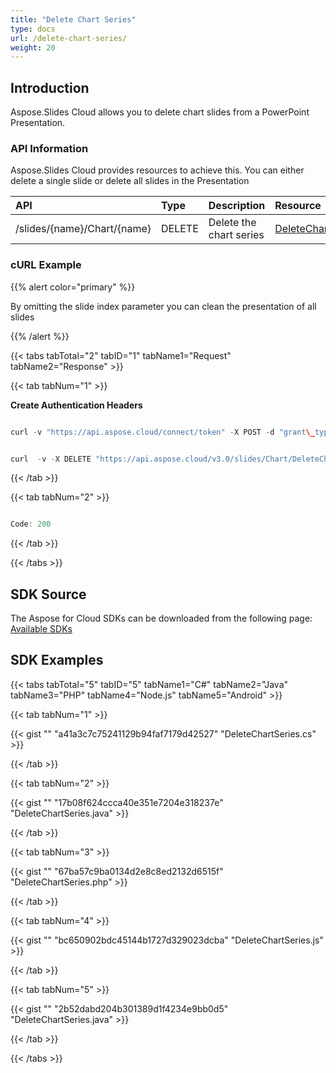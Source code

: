 ```yaml
---
title: "Delete Chart Series"
type: docs
url: /delete-chart-series/
weight: 20
---
```


## **Introduction**
Aspose.Slides Cloud allows you to delete chart slides from a PowerPoint Presentation. 
### **API Information**
Aspose.Slides Cloud provides resources to achieve this. You can either delete a single slide or delete all slides in the Presentation

|**API**|**Type**|**Description**|**Resource**|
| :- | :- | :- | :- |
|/slides/{name}/Chart/{name}|DELETE|Delete the chart series|[DeleteChartSeries](https://apireference.aspose.cloud/slides/#/Chart/DeleteChartSeries)|
### **cURL Example**
{{% alert color="primary" %}} 

By omitting the slide index parameter you can clean the presentation of all slides

{{% /alert %}} 

{{< tabs tabTotal="2" tabID="1" tabName1="Request" tabName2="Response" >}}

{{< tab tabNum="1" >}}

**Create Authentication Headers** 

```java

curl -v "https://api.aspose.cloud/connect/token" -X POST -d "grant\_type=client\_credentials&client\_id=XXXX&client\_secret=XXXX-XX" -H "Content-Type: application/x-www-form-urlencoded" -H "Accept: application/json"

```

```java

curl  -v -X DELETE "https://api.aspose.cloud/v3.0/slides/Chart/DeleteChartSeries/presentation\_images.pptx/" -H "Content-Type: application/octet-stream" -H "Authorization: Bearer [Access Token] 

```

{{< /tab >}}

{{< tab tabNum="2" >}}

```java

Code: 200

```

{{< /tab >}}

{{< /tabs >}}
## **SDK Source**
The Aspose for Cloud SDKs can be downloaded from the following page: [Available SDKs](/slides/available-sdks/)
## **SDK Examples**
{{< tabs tabTotal="5" tabID="5" tabName1="C#" tabName2="Java" tabName3="PHP" tabName4="Node.js" tabName5="Android" >}}

{{< tab tabNum="1" >}}

{{< gist "" "a41a3c7c75241129b94faf7179d42527" "DeleteChartSeries.cs" >}}

{{< /tab >}}

{{< tab tabNum="2" >}}

{{< gist "" "17b08f624ccca40e351e7204e318237e" "DeleteChartSeries.java" >}}

{{< /tab >}}

{{< tab tabNum="3" >}}

{{< gist "" "67ba57c9ba0134d2e8c8ed2132d6515f" "DeleteChartSeries.php" >}}

{{< /tab >}}

{{< tab tabNum="4" >}}

{{< gist "" "bc650902bdc45144b1727d329023dcba" "DeleteChartSeries.js" >}}

{{< /tab >}}

{{< tab tabNum="5" >}}

{{< gist "" "2b52dabd204b301389d1f4234e9bb0d5" "DeleteChartSeries.java" >}}

{{< /tab >}}

{{< /tabs >}}



